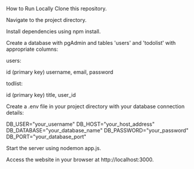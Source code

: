 How to Run Locally 
Clone this repository.

Navigate to the project directory.

Install dependencies using npm install.

Create a database with pgAdmin and tables 'users' and 'todolist' with appropriate columns:

users:

id (primary key) username, email, password

todlist:

id (primary key) title, user_id

Create a .env file in your project directory with your database connection details:

DB_USER="your_username" DB_HOST="your_host_address" DB_DATABASE="your_database_name" DB_PASSWORD="your_password" DB_PORT="your_database_port"

Start the server using nodemon app.js.

Access the website in your browser at http://localhost:3000.
